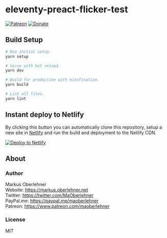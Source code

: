 # eleventy-preact-flicker-test

[![Patreon](https://img.shields.io/badge/patreon-donate-blue.svg)](https://www.patreon.com/maoberlehner)
[![Donate](https://img.shields.io/badge/Donate-PayPal-blue.svg)](https://paypal.me/maoberlehner)

## Build Setup

```bash
# Run initial setup.
yarn setup

# Serve with hot reload.
yarn dev

# Build for production with minification.
yarn build

# Lint all files.
yarn lint
```

## Instant deploy to Netlify

By clicking this button you can automatically clone this repository, setup a new site in [Netlify](https://www.netlify.com) and run the build and deployment to the Netlify CDN.

[![Deploy to Netlify](https://www.netlify.com/img/deploy/button.svg)](https://app.netlify.com/start/deploy?repository=https://github.com/maoberlehner/eleventy-preact-flicker-test)

## About

### Author

Markus Oberlehner  
Website: https://markus.oberlehner.net  
Twitter: https://twitter.com/MaOberlehner  
PayPal.me: https://paypal.me/maoberlehner  
Patreon: https://www.patreon.com/maoberlehner

### License

MIT

